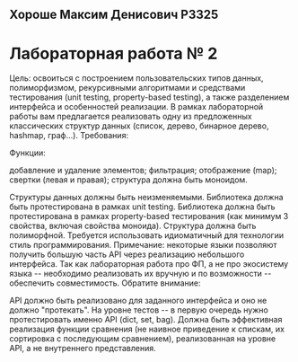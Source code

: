 ## Хороше Максим Денисович P3325
# Лабораторная работа № 2



Цель: освоиться с построением пользовательских типов данных, полиморфизмом, рекурсивными алгоритмами и средствами тестирования (unit testing, property-based testing), а также разделением интерфейса и особенностей реализации.
В рамках лабораторной работы вам предлагается реализовать одну из предложенных классических структур данных (список, дерево, бинарное дерево, hashmap, граф...).
Требования:

Функции:

добавление и удаление элементов;
фильтрация;
отображение (map);
свертки (левая и правая);
структура должна быть моноидом.


Структуры данных должны быть неизменяемыми.
Библиотека должна быть протестирована в рамках unit testing.
Библиотека должна быть протестирована в рамках property-based тестирования (как минимум 3 свойства, включая свойства моноида).
Структура должна быть полиморфной.
Требуется использовать идиоматичный для технологии стиль программирования. Примечание: некоторые языки позволяют получить большую часть API через реализацию небольшого интерфейса. Так как лабораторная работа про ФП, а не про экосистему языка -- необходимо реализовать их вручную и по возможности -- обеспечить совместимость.
Обратите внимание:

API должно быть реализовано для заданного интерфейса и оно не должно "протекать". На уровне тестов -- в первую очередь нужно протестировать именно API (dict, set, bag).
Должна быть эффективная реализация функции сравнения (не наивное приведение к спискам, их сортировка с последующим сравнением), реализованная на уровне API, а не внутреннего представления.

